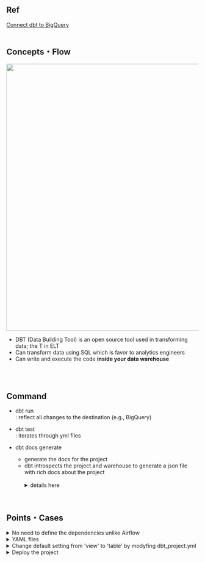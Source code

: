 ## Ref
[Connect dbt to BigQuery](https://docs.getdbt.com/guides/bigquery?step=1)
<br/><br/>

## Concepts・Flow
<img src="https://github.com/youngmin-jin/practice/assets/135728064/8d780ba6-d339-47be-95d5-e4232d6a3d5e" width="700"> <br/>
- DBT (Data Building Tool) is an open source tool used in transforming data; the T in ELT
- Can transform data using SQL which is favor to analytics engineers
- Can write and execute the code **inside your data warehouse**

<br><br>

## Command
- dbt run <br/>
: reflect all changes to the destination (e.g., BigQuery)

- dbt test <br/>
: iterates through yml files  

- dbt docs generate
  - generate the docs for the project
  - dbt introspects the project and warehouse to generate a json file with rich docs about the project <br/><br/>
    <details>
      <summary>details here</summary>
        <img src="https://github.com/youngmin-jin/practice/assets/135728064/288e5d78-964a-4f74-bebe-77a18f3d9c28" width="700"> <br/><br/>
        <img src="https://github.com/youngmin-jin/practice/assets/135728064/4e7e4213-da29-4fed-9fce-fa8cf917bf44" width="600"> <br/><br/>
        <img src="https://github.com/youngmin-jin/practice/assets/135728064/5e27582e-7b30-4cb3-91f4-8ef67fb4a8e2" width="700"> <br/><br/>
    </details>
  
<br>

## Points・Cases
<details>
  <summary>No need to define the dependencies unlike Airflow</summary>
<br/>
customers.sql

```
with customers as (
    select * from {{ ref('stg_customers') }}
),
orders as (
    select * from {{ ref('stg_orders') }}
),
customer_orders as (
    select
        customer_id,
        min(order_date) as first_order_date,
        max(order_date) as most_recent_order_date,
        count(order_id) as number_of_orders
    from orders
    group by 1
),
final as (
    select
        customers.customer_id,
        customers.first_name,
        customers.last_name,
        customer_orders.first_order_date,
        customer_orders.most_recent_order_date,
        coalesce(customer_orders.number_of_orders, 0) as number_of_orders
    from customers
    left join customer_orders using (customer_id)
)
select * from final
```
<img src="https://github.com/youngmin-jin/practice/assets/135728064/c35ec984-1db0-469f-b552-9fc62d3bc318" width="600"> <br/>
-> customers.sql depends on stg_customers.sql and stg_orders.sql, dbt builds customers.sql last <br/>
-> no need to define these dependencies

</details>

<details>
  <summary>YAML files</summary>
<br/>
  
- dbt_project.yml
  - define model name, version, model`s materialized..
  ```  
  name: 'jaffle_shop'
  version: '1.0.0'
  config-version: 2
  
  profile: 'default'
  
  model-paths: ["models"]
  analysis-paths: ["analyses"]
  test-paths: ["tests"]
  seed-paths: ["seeds"]
  macro-paths: ["macros"]
  snapshot-paths: ["snapshots"]
  
  target-path: "target"  # directory which will store compiled SQL files
  clean-targets:         # directories to be removed by `dbt clean`
    - "target"
    - "dbt_packages"
  
  models:
    jaffle_shop:
      +materialized: table
  ```
<br>

- schema.yml
  - define model`s schema (name, description..) and test 
  ```
  version: 2
  
  models:
    - name: customers
      description: One record per customer
      columns:
        - name: customer_id
          description: Primary key
          tests:
            - unique
            - not_null
        - name: first_order_date
          description: NULL when a customer has not yet placed an order
  
    - name: stg_customers
      description: This model cleans up customer data
      columns:
        - name: customer_id
          description: Primary key
          tests:
            - unique
            - not_null
  
    - name: stg_orders
      description: This model cleans up order data
      columns:
        - name: order_id
          description: Primary key
          tests:
            - unique
            - not_null
        - name: status
          tests:
            - accepted_values:
                values: ['placed', 'shipped', 'completed', 'return_pending', 'returned']
        - name: customer_id
          tests:
            - not_null
            - relationships:
                to: ref('stg_customers')
                field: customer_id
  ```  
  -> it appears in the docs like below <br><br>
  <img src="https://github.com/youngmin-jin/practice/assets/135728064/2da8e110-5bcd-43d5-8d76-90f8f90f7d31" width="600"> <br/><br/>
  
  -> all 'tests' are tested when running 'dbt test' <br><br>
  <img src="https://github.com/youngmin-jin/practice/assets/135728064/e11b5339-5ee4-4b12-8b54-c5e44a9ec718" width="600">

</details>


<details>
  <summary>Change default setting from 'view' to 'table' by modyfing dbt_project.yml</summary>
  
### 1. Confirm that the default was a 'view' in dbt_project.yml and BigQuery UI
<img src="https://github.com/youngmin-jin/practice/assets/135728064/af730daf-9074-4ac0-a1f8-51f425dff041" width="700"> <br/><br/>
<img src="https://github.com/youngmin-jin/practice/assets/135728064/7e962a6f-c5a9-4f0c-9778-e1f6d0942002" width="700"> <br/><br/>

### 2. Change 'view' to 'table' in dbt_project.yml
<img src="https://github.com/youngmin-jin/practice/assets/135728064/828e3676-7538-4d19-bcd2-2724a145b429" width="700"> <br/><br/>

### 3. Commit and run 'dbt run'
<img src="https://github.com/youngmin-jin/practice/assets/135728064/123df0fb-95e7-4ce1-b376-5d9bf04af860" width="700"> <br/><br/>
<img src="https://github.com/youngmin-jin/practice/assets/135728064/aa70c682-7d06-4533-9437-7c8a504b3752" width="700"> <br/><br/>

### 4. Confirm the change
<img src="https://github.com/youngmin-jin/practice/assets/135728064/24796b1f-4b20-40c6-b547-da1cc36d0fc1" width="700"> <br/><br/>

*if 'dbt run' cannot be executed, restart IDE<br/>
<img src="https://github.com/youngmin-jin/practice/assets/135728064/1319f97e-7846-434c-83d9-49a330b94c1f" width="700"> <br/><br/>

### (Optional) Set differently upon a model by adding below to the top of the code
<img src="https://github.com/youngmin-jin/practice/assets/135728064/c99767ed-13f6-4dad-a46e-675ca85b9395" width="700"> <br/><br/>
<img src="https://github.com/youngmin-jin/practice/assets/135728064/a205671f-1820-42bc-9d99-858d9413b8ea" width="700"> <br/><br/>

</details>


<details>
  <summary>Deploy the project</summary>

### Ref
https://docs.getdbt.com/guides/bigquery?step=15

### 1. Create a deployment environment
1. In the upper left, select Deploy, then click Environments.
2. Click Create Environment.
3. In the Name field, write the name of your deployment environment. For example, "Production."
4. In the dbt Version field, select the latest version from the dropdown.
5. Under Deployment connection, enter the name of the dataset you want to use as the target, such as "Analytics".This will allow dbt to build and work with that dataset. For some data warehouses, the target dataset may be referred to as a "schema".
6. Click Save.

### 2. Create and run a job
1. After creating your deployment environment, you should be directed to the page for a new environment. If not, select Deploy in the upper left, then click Jobs.
2. Click Create one and provide a name, for example, "Production run", and link to the Environment you just created.
3. Scroll down to the Execution Settings section.
4. Under Commands, add this command as part of your job if you don't see it:
```
dbt build
```
5. Select the Generate docs on run checkbox to automatically generate updated project docs each time your job runs.
6. For this exercise, do not set a schedule for your project to run — while your organization's project should run regularly, there's no need to run this example project on a schedule. Scheduling a job is sometimes referred to as deploying a project.
7. Select Save, then click Run now to run your job.
8. Click the run and watch its progress under "Run history."
9. Once the run is complete, click View Documentation to see the docs for your project.

</details>













